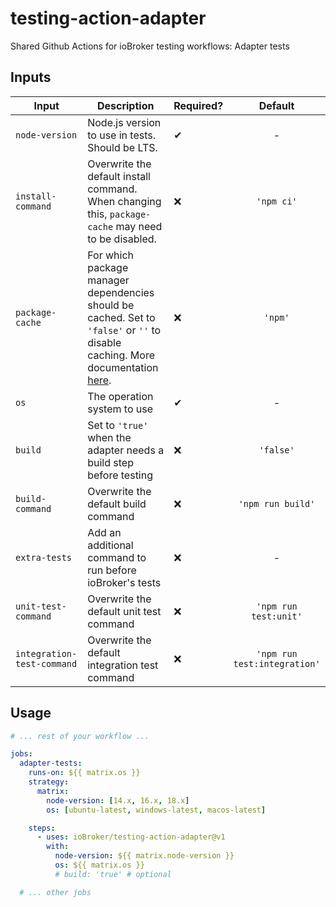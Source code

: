 # testing-action-adapter

Shared Github Actions for ioBroker testing workflows: Adapter tests

## Inputs

| Input             | Description                                                                                                                                                                                          | Required? |      Default      |
| ----------------- | ---------------------------------------------------------------------------------------------------------------------------------------------------------------------------------------------------- | --------- | :---------------: |
| `node-version`    | Node.js version to use in tests. Should be LTS.                                                                                                                                                      | ✔         |         -         |
| `install-command` | Overwrite the default install command. When changing this, `package-cache` may need to be disabled.                                                                                                  | ❌        |    `'npm ci'`     |
| `package-cache`   | For which package manager dependencies should be cached. Set to `'false'` or `''` to disable caching. More documentation [here](https://github.com/actions/setup-node#caching-global-packages-data). | ❌        |      `'npm'`      |
| `os`              | The operation system to use                                                                                                                                                                          | ✔         |         -         |
| `build`           | Set to `'true'` when the adapter needs a build step before testing                                                                                                                                   | ❌        |     `'false'`     |
| `build-command`   | Overwrite the default build command                                                                                                                                                                  | ❌        | `'npm run build'` |
| `extra-tests`     | Add an additional command to run before ioBroker's tests                                                                                                                                             | ❌        |         -         |
| `unit-test-command`   | Overwrite the default unit test command                                                                                                                                                                  | ❌        | `'npm run test:unit'` |
| `integration-test-command`   | Overwrite the default integration test command                                                                                                                                                                  | ❌        | `'npm run test:integration'` |

## Usage

```yml
# ... rest of your workflow ...

jobs:
  adapter-tests:
    runs-on: ${{ matrix.os }}
    strategy:
      matrix:
        node-version: [14.x, 16.x, 18.x]
        os: [ubuntu-latest, windows-latest, macos-latest]

    steps:
      - uses: ioBroker/testing-action-adapter@v1
        with:
          node-version: ${{ matrix.node-version }}
          os: ${{ matrix.os }}
          # build: 'true' # optional

  # ... other jobs
```
